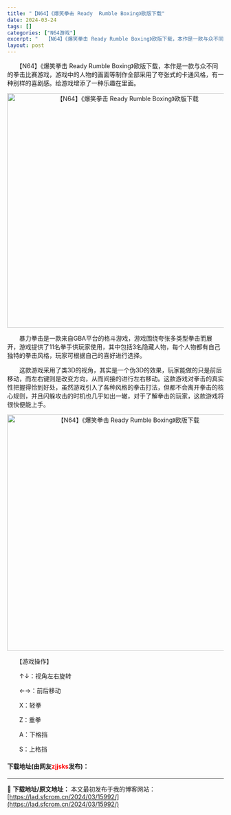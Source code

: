 ```yaml
---
title: "【N64】《爆笑拳击 Ready  Rumble Boxing》欧版下载"
date: 2024-03-24
tags: []
categories: ["N64游戏"]
excerpt: "　　【N64】《爆笑拳击 Ready Rumble Boxing》欧版下载，本作是一款与众不同的拳击比赛游戏，游戏中的人物的画面等制作全部采用了夸张式的卡通风格，有一种别样的喜剧感。给游戏增添了一种乐趣在里面。 　　暴力拳击是一款来自GBA平台的格斗游戏，游戏围绕夸张多类型拳击而展开，游戏提供了11&hellip;"
layout: post
---
```


 <p>　　【N64】《爆笑拳击 Ready Rumble Boxing》欧版下载，本作是一款与众不同的拳击比赛游戏，游戏中的人物的画面等制作全部采用了夸张式的卡通风格，有一种别样的喜剧感。给游戏增添了一种乐趣在里面。</p> <p align="center"><img align="" border="0" src="https://lad.sfcrom.cn/wp-content/uploads/2024/03/20240324_6600426f5c69c.png" width="545" alt="【N64】《爆笑拳击 Ready  Rumble Boxing》欧版下载" /></p> <p>　　暴力拳击是一款来自GBA平台的格斗游戏，游戏围绕夸张多类型拳击而展开，游戏提供了11名拳手供玩家使用，其中包括3名隐藏人物，每个人物都有自己独特的拳击风格，玩家可根据自己的喜好进行选择。</p> <p>　　这款游戏采用了类3D的视角，其实是一个伪3D的效果，玩家能做的只是前后移动，而左右键则是改变方向，从而间接的进行左右移动。这款游戏对拳击的真实性把握得恰到好处，虽然游戏引入了各种风格的拳击打法，但都不会离开拳击的核心规则，并且闪躲攻击的时机也几乎如出一辙，对于了解拳击的玩家，这款游戏将很快便能上手。</p> <p align="center"><img align="" border="0" src="https://lad.sfcrom.cn/wp-content/uploads/2024/03/20240324_66004270a82a8.png" width="549" alt="【N64】《爆笑拳击 Ready  Rumble Boxing》欧版下载" /></p> <p>　　【游戏操作】</p> <p>　　&uarr;&darr;：视角左右旋转</p> <p>　　&larr;&rarr;：前后移动</p> <p>　　X：轻拳</p> <p>　　Z：重拳</p> <p>　　A：下格挡</p> <p>　　S：上格挡</p> <p><h4>下载地址(由网友<font color="red">zjjsks</font>发布)：</h4></p> 

---
📖 **下载地址/原文地址：** 本文最初发布于我的博客网站：[https://lad.sfcrom.cn/2024/03/15992/](https://lad.sfcrom.cn/2024/03/15992/)
